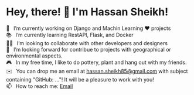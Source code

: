 # Hey, there! 👋 I'm Hassan Sheikh!
 🔭  I’m currently working on Django and Machin Learning ❤️ projects <br>
📚  I’m currently learning RestAPI, Flask, and Docker <br>
🙋‍♂️  I’m looking to collaborate with other developers and designers <br>
🤝  I’m looking forward for contribue to projects with geographical or environmental aspects.<br>
🎮  In my free time, I like to do pottery, plant and hang out with my friends. <br>
✉️  You can drop me an email at hassan.sheikh85@gmail.com with subject containing "GitHub: ..."! It will be a pleasure to work with you!<br>
📫  How to reach me: <a href="mailto:hassan.sheikh85@gmail.com">Email</a>
